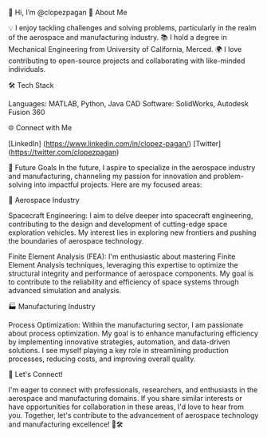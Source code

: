 👋 Hi, I’m @clopezpagan
🚀 About Me

💡 I enjoy tackling challenges and solving problems, particularly in the realm of the aerospace and manufacturing industry.
📚 I hold a degree in Mechanical Engineering from University of California, Merced.
🌍 I love contributing to open-source projects and collaborating with like-minded individuals.

🛠️ Tech Stack

Languages: MATLAB, Python, Java
CAD Software: SolidWorks, Autodesk Fusion 360

🌐 Connect with Me

[LinkedIn] (https://www.linkedin.com/in/clopez-pagan/)
[Twitter] (https://twitter.com/clopezpagan)

🎯 Future Goals
In the future, I aspire to specialize in the aerospace industry and manufacturing, channeling my passion for innovation and problem-solving into impactful projects. Here are my focused areas:

🚀 Aerospace Industry

Spacecraft Engineering: I aim to delve deeper into spacecraft engineering, contributing to the design and development of cutting-edge space exploration vehicles. 
My interest lies in exploring new frontiers and pushing the boundaries of aerospace technology.

Finite Element Analysis (FEA): I'm enthusiastic about mastering Finite Element Analysis techniques, leveraging this expertise to optimize the structural integrity and performance of aerospace components. 
My goal is to contribute to the reliability and efficiency of space systems through advanced simulation and analysis.

🏭 Manufacturing Industry

Process Optimization: Within the manufacturing sector, I am passionate about process optimization. My goal is to enhance manufacturing efficiency by implementing innovative strategies, automation, and data-driven solutions. 
I see myself playing a key role in streamlining production processes, reducing costs, and improving overall quality.

🤝 Let's Connect!

I'm eager to connect with professionals, researchers, and enthusiasts in the aerospace and manufacturing domains. 
If you share similar interests or have opportunities for collaboration in these areas, I'd love to hear from you. 
Together, let's contribute to the advancement of aerospace technology and manufacturing excellence! 🌌🛠️

